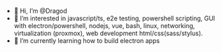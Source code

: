 - 👋 Hi, I’m @Dragod
- 👀 I’m interested in javascript/ts, e2e testing, powershell scripting, GUI with electron/powershell, nodejs, vue, bash, linux, networking, virtualization (proxmox), web development html/css(sass/stylus).
- 🌱 I’m currently learning how to build electron apps

<!---
Dragod/Dragod is a ✨ special ✨ repository because its `README.md` (this file) appears on your GitHub profile.
You can click the Preview link to take a look at your changes.
--->
